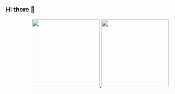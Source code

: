 ### Hi there 👋

<!--
**DAlons27/DAlons27** is a ✨ _special_ ✨ repository because its `README.md` (this file) appears on your GitHub profile.

Here are some ideas to get you started:

- 🔭 I’m currently working on ...
- 🌱 I’m currently learning ...
- 👯 I’m looking to collaborate on ...
- 🤔 I’m looking for help with ...
- 💬 Ask me about ...
- 📫 How to reach me: ...
- 😄 Pronouns: ...
- ⚡ Fun fact: ...
-->














<p align="center">
<a href="https://github.com/DAlons27">
  <img height="180em" src="https://github-readme-stats.vercel.app/api?username=DAlons27&show_icons=true&theme=react&include_all_commits=true&count_private=true" />
  <img height="180em" src="https://github-readme-stats-eight-theta.vercel.app/api/top-langs/?username=DAlons27&layout=compact&langs_count=8&theme=react"/>
</a>
</p>
<br />
